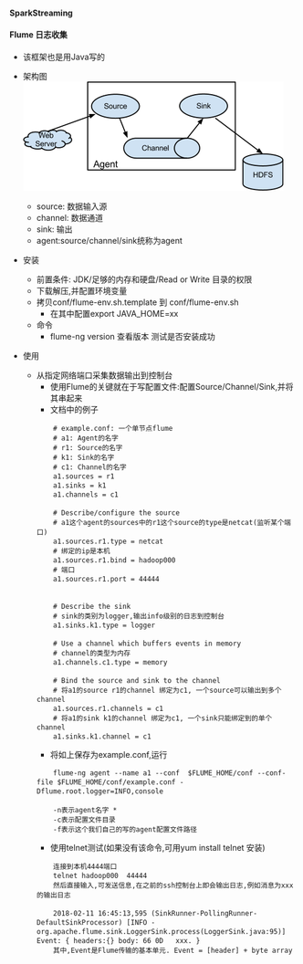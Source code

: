 #### SparkStreaming 

#### Flume 日志收集
- 该框架也是用Java写的
- 架构图
![](img/spark-streaming/1.png)
    - source: 数据输入源
    - channel: 数据通道
    - sink: 输出
    - agent:source/channel/sink统称为agent
- 安装
    - 前置条件: JDK/足够的内存和硬盘/Read or Write 目录的权限
    - 下载解压,并配置环境变量
    - 拷贝conf/flume-env.sh.template 到 conf/flume-env.sh
        - 在其中配置export JAVA_HOME=xx
    - 命令
        - flume-ng version 查看版本 测试是否安装成功

- 使用
    - 从指定网络端口采集数据输出到控制台
        - 使用Flume的关键就在于写配置文件:配置Source/Channel/Sink,并将其串起来
        - 文档中的例子
        ```
            # example.conf: 一个单节点flume
            # a1: Agent的名字
            # r1: Source的名字
            # k1: Sink的名字
            # c1: Channel的名字
            a1.sources = r1
            a1.sinks = k1
            a1.channels = c1
            
            # Describe/configure the source
            # a1这个agent的sources中的r1这个source的type是netcat(监听某个端口)
            a1.sources.r1.type = netcat
            # 绑定的ip是本机
            a1.sources.r1.bind = hadoop000
            # 端口
            a1.sources.r1.port = 44444
            
           
            # Describe the sink
            # sink的类别为logger,输出info级别的日志到控制台
            a1.sinks.k1.type = logger
            
            # Use a channel which buffers events in memory
            # channel的类型为内存
            a1.channels.c1.type = memory
            
            # Bind the source and sink to the channel
            # 将a1的source r1的channel 绑定为c1, 一个source可以输出到多个channel
            a1.sources.r1.channels = c1
            # 将a1的sink k1的channel 绑定为c1, 一个sink只能绑定到的单个channel
            a1.sinks.k1.channel = c1
        ```
        - 将如上保存为example.conf,运行
        ```
            flume-ng agent --name a1 --conf  $FLUME_HOME/conf --conf-file $FLUME_HOME/conf/example.conf -Dflume.root.logger=INFO,console
            
            -n表示agent名字 *
            -c表示配置文件目录
            -f表示这个我们自己的写的agent配置文件路径
        ```
        - 使用telnet测试(如果没有该命令,可用yum install telnet 安装)
        ```
            连接到本机4444端口
            telnet hadoop000  44444 
            然后直接输入,可发送信息,在之前的ssh控制台上即会输出日志,例如消息为xxx的输出日志
            
            2018-02-11 16:45:13,595 (SinkRunner-PollingRunner-DefaultSinkProcessor) [INFO - org.apache.flume.sink.LoggerSink.process(LoggerSink.java:95)] Event: { headers:{} body: 66 0D   xxx. }
            其中,Event是Flume传输的基本单元. Event = [header] + byte array   
          
            
        ```

